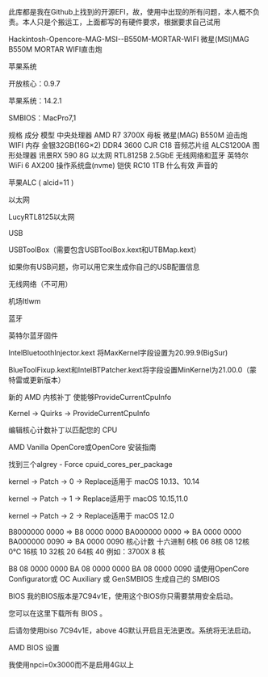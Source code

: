 此库都是我在Github上找到的开源EFI，故，使用中出现的所有问题，本人概不负责。本人只是个搬运工，上面都写的有硬件要求，根据要求自己试用


Hackintosh-Opencore-MAG-MSI--B550M-MORTAR-WIFI
微星(MSI)MAG B550M MORTAR WIFI直击炮

苹果系统

开放核心：0.9.7

苹果系统：14.2.1

SMBIOS：MacPro7,1

规格
成分	模型
中央处理器	AMD R7 3700X
母板	微星(MAG) B550M 迫击炮 WIFI
内存	金银32GB(16G×2) DDR4 3600 CJ​​R C18
音频芯片组	ALCS1200A
图形处理器	讯景RX 590 8G
以太网	RTL8125B 2.5GbE
无线网络和蓝牙	英特尔 WiFi 6 AX200
操作系统盘(nvme)	铠侠 RC10 1TB
什么有效
声音的

苹果ALC ( alcid=11 )

以太网

LucyRTL8125以太网

USB

USBToolBox（需要包含USBToolBox.kext和UTBMap.kext）

如果你有USB问题，你可以用它来生成你自己的USB配置信息

无线网络（不可用）

机场Itlwm

蓝牙

英特尔蓝牙固件

IntelBluetoothInjector.kext 将MaxKernel字段设置为20.99.9(BigSur)

BlueToolFixup.kext和IntelBTPatcher.kext将字段设置MinKernel为21.00.0（蒙特雷或更新版本）

新的 AMD 内核补丁
使能够ProvideCurrentCpuInfo

Kernel -> Quirks -> ProvideCurrentCpuInfo

编辑核心计数补丁以匹配您的 CPU

AMD Vanilla OpenCore或OpenCore 安装指南

找到三个algrey - Force cpuid_cores_per_package

kernel -> Patch -> 0  -> Replace适用于 macOS 10.13、10.14

kernel -> Patch -> 1  -> Replace适用于 macOS 10.15,11.0

kernel -> Patch -> 2  -> Replace适用于 macOS 12.0

B8000000 0000 => B8 <core count> 0000 0000
BA000000 0000 => BA <core count> 0000 0000
BA000000 0090 => BA <core count> 0000 0090
核心计数	十六进制
6核	06
8核	08
12核	0℃
16核	10
32核	20
64核	40
例如：3700X 8 核

B8 08 0000 0000
BA 08 0000 0000
BA 08 0000 0090
请使用OpenCore Configurator或 OC Auxiliary 或 GenSMBIOS 生成自己的 SMBIOS

BIOS
我的BIOS版本是7C94v1E，使用这个BIOS你只需要禁用安全启动。

您可以在这里下载所有 BIOS 。

后请勿使用biso 7C94v1E，above 4G默认开启且无法更改。系统将无法启动。

AMD BIOS 设置

我使用npci=0x3000而不是启用4G以上